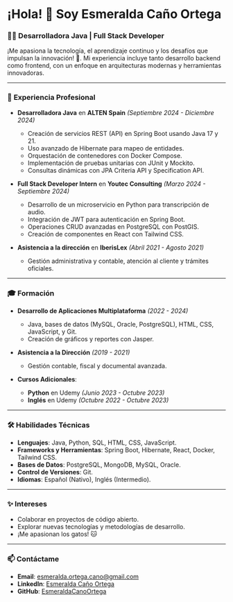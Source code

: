 # ¡Hola! 👋 Soy Esmeralda Caño Ortega

### 👩‍💻 **Desarrolladora Java | Full Stack Developer**

¡Me apasiona la tecnología, el aprendizaje continuo y los desafíos que impulsan la innovación! 🚀. Mi experiencia incluye tanto desarrollo backend como frontend, con un enfoque en arquitecturas modernas y herramientas innovadoras.

---

### 💼 **Experiencia Profesional**
- **Desarrolladora Java** en **ALTEN Spain** *(Septiembre 2024 - Diciembre 2024)*  
  - Creación de servicios REST (API) en Spring Boot usando Java 17 y 21.
  - Uso avanzado de Hibernate para mapeo de entidades.
  - Orquestación de contenedores con Docker Compose.
  - Implementación de pruebas unitarias con JUnit y Mockito.
  - Consultas dinámicas con JPA Criteria API y Specification API.

- **Full Stack Developer Intern** en **Youtec Consulting** *(Marzo 2024 - Septiembre 2024)*  
  - Desarrollo de un microservicio en Python para transcripción de audio.
  - Integración de JWT para autenticación en Spring Boot.
  - Operaciones CRUD avanzadas en PostgreSQL con PostGIS.
  - Creación de componentes en React con Tailwind CSS.

- **Asistencia a la dirección** en **IberisLex** *(Abril 2021 - Agosto 2021)*  
  - Gestión administrativa y contable, atención al cliente y trámites oficiales.

---

### 🎓 **Formación**
- **Desarrollo de Aplicaciones Multiplataforma** *(2022 - 2024)*  
  - Java, bases de datos (MySQL, Oracle, PostgreSQL), HTML, CSS, JavaScript, y Git.
  - Creación de gráficos y reportes con Jasper.
  
- **Asistencia a la Dirección** *(2019 - 2021)*  
  - Gestión contable, fiscal y documental avanzada.

- **Cursos Adicionales**:  
  - **Python** en Udemy *(Junio 2023 - Octubre 2023)*  
  - **Inglés** en Udemy *(Octubre 2022 - Octubre 2023)*

---

### 🛠️ **Habilidades Técnicas**
- **Lenguajes**: Java, Python, SQL, HTML, CSS, JavaScript.
- **Frameworks y Herramientas**: Spring Boot, Hibernate, React, Docker, Tailwind CSS.
- **Bases de Datos**: PostgreSQL, MongoDB, MySQL, Oracle.
- **Control de Versiones**: Git.
- **Idiomas**: Español (Nativo), Inglés (Intermedio).

---

### ✨ **Intereses**
- Colaborar en proyectos de código abierto.
- Explorar nuevas tecnologías y metodologías de desarrollo.
- ¡Me apasionan los gatos! 🐱

---

### 📫 **Contáctame**
- **Email**: [esmeralda.ortega.cano@gmail.com](mailto:esmeralda.ortega.cano@gmail.com)
- **LinkedIn**: [Esmeralda Caño Ortega](http://www.linkedin.com/in/esmeralda-ca%25C3%25B1o-ortega-2b807a205)
- **GitHub**: [EsmeraldaCanoOrtega](https://github.com/EsmeraldaCanoOrtega)
